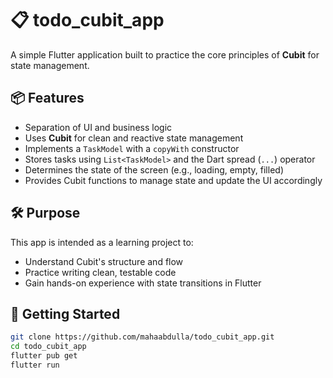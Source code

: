 # 📋 todo_cubit_app

A simple Flutter application built to practice the core principles of **Cubit** for state management.

## 📦 Features

- Separation of UI and business logic
- Uses **Cubit** for clean and reactive state management
- Implements a `TaskModel` with a `copyWith` constructor
- Stores tasks using `List<TaskModel>` and the Dart spread (`...`) operator
- Determines the state of the screen (e.g., loading, empty, filled)
- Provides Cubit functions to manage state and update the UI accordingly

## 🛠️ Purpose

This app is intended as a learning project to:

- Understand Cubit's structure and flow
- Practice writing clean, testable code
- Gain hands-on experience with state transitions in Flutter

## 🚀 Getting Started

```bash
git clone https://github.com/mahaabdulla/todo_cubit_app.git
cd todo_cubit_app
flutter pub get
flutter run

